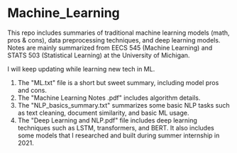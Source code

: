 # Machine_Learning
This repo includes summaries of traditional machine learning models (math, pros & cons), data preprocessing techniques, and deep learning models.
Notes are mainly summarized from EECS 545 (Machine Learning) and STATS 503 (Statistical Learning) at the University of Michigan.

I will keep updating while learning new tech in ML.

1) The "ML.txt" file is a short but sweet summary, including model pros and cons.
2) The "Machine Learning Notes .pdf" includes algorithm details.
3) The "NLP_basics_summary.txt" summarizes some basic NLP tasks such as text cleaning, document similarity, and basic ML usage.
4) The "Deep Learning and NLP.pdf" file includes deep learning techniques such as LSTM, transformers, and BERT. 
   It also includes some models that I researched and built during summer internship in 2021.
